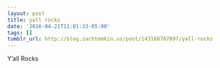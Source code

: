 ```yaml
---
layout: post
title: yall rocks
date: '2016-04-21T11:01:33-05:00'
tags: []
tumblr_url: http://blog.zachtemkin.us/post/143166767097/yall-rocks
---
```

Y’all Rocks
